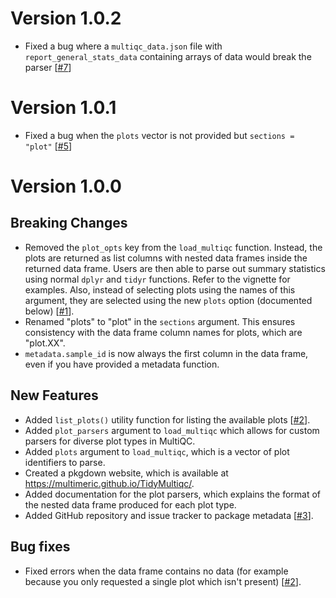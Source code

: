 # Version 1.0.2

-   Fixed a bug where a `multiqc_data.json` file with `report_general_stats_data` containing arrays of data would break the parser [[#7](https://github.com/multimeric/TidyMultiqc/issues/7)]

# Version 1.0.1

-   Fixed a bug when the `plots` vector is not provided but `sections = "plot"` [[#5](https://github.com/multimeric/TidyMultiqc/issues/5)]

# Version 1.0.0

## Breaking Changes

-   Removed the `plot_opts` key from the `load_multiqc` function. Instead, the plots are returned as list columns with nested data frames inside the returned data frame. Users are then able to parse out summary statistics using normal `dplyr` and `tidyr` functions. Refer to the vignette for examples. Also, instead of selecting plots using the names of this argument, they are selected using the new `plots` option (documented below) [[#1](https://github.com/multimeric/TidyMultiqc/issues/1)].
-   Renamed "plots" to "plot" in the `sections` argument. This ensures consistency with the data frame column names for plots, which are "plot.XX".
-   `metadata.sample_id` is now always the first column in the data frame, even if you have provided a metadata function.

## New Features

-   Added `list_plots()` utility function for listing the available plots [[#2](https://github.com/multimeric/TidyMultiqc/issues/2)].
-   Added `plot_parsers` argument to `load_multiqc` which allows for custom parsers for diverse plot types in MultiQC.
-   Added `plots` argument to `load_multiqc`, which is a vector of plot identifiers to parse.
-   Created a pkgdown website, which is available at <https://multimeric.github.io/TidyMultiqc/>.
-   Added documentation for the plot parsers, which explains the format of the nested data frame produced for each plot type.
-   Added GitHub repository and issue tracker to package metadata [[#3](https://github.com/multimeric/TidyMultiqc/issues/3)].

## Bug fixes

-   Fixed errors when the data frame contains no data (for example because you only requested a single plot which isn't present) [[#2](https://github.com/multimeric/TidyMultiqc/issues/2)].
